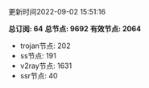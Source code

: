 更新时间2022-09-02 15:51:16

**总订阅: 64**
**总节点: 9692**
**有效节点: 2064**
- trojan节点: 202
- ss节点: 191
- v2ray节点: 1631
- ssr节点: 40
